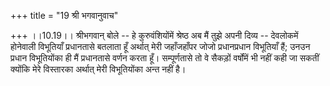 +++
title = "19 श्री भगवानुवाच"

+++
।।10.19।। श्रीभगवान् बोले -- हे कुरुवंशियोंमें श्रेष्ठ अब मैं तुझे अपनी
दिव्य -- देवलोकमें होनेवाली विभूतियाँ प्रधानतासे बतलाता हूँ अर्थात् मेरी
जहाँजहाँपर जोजो प्रधानप्रधान विभूतियाँ हैं; उनउन प्रधान विभूतियोंका ही
मैं प्रधानतासे वर्णन करता हूँ। सम्पूर्णतासे तो वे सैकड़ों वर्षोंमें भी
नहीं कही जा सकतीं क्योंकि मेरे विस्तारका अर्थात् मेरी विभूतियोंका अन्त
नहीं है।

